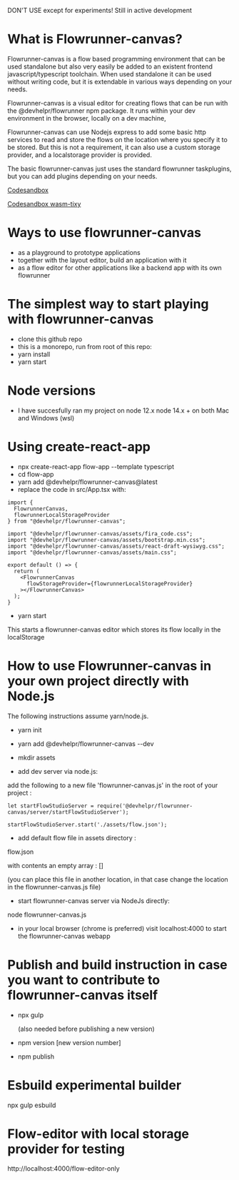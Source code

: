 DON'T USE except for experiments! Still in active development

# What is Flowrunner-canvas?

Flowrunner-canvas is a flow based programming environment that can be used standalone but also very easily be added to an existent frontend javascript/typescript toolchain. 
When used standalone it can be used without writing code, but it is extendable in various ways depending on your needs.

Flowrunner-canvas is a visual editor for creating flows that can be run with the @devhelpr/flowrunner npm package. It runs within your dev environment in the browser, locally on a dev machine,

Flowrunner-canvas can use Nodejs express to add some basic http services to read and store the flows on the location where you specify it to be stored. But this is not a requirement, it can also use a custom storage provider, and a localstorage provider is provided.

The basic flowrunner-canvas just uses the standard flowrunner taskplugins, but you can add plugins depending on your needs.

[Codesandbox](https://codesandbox.io/s/flowrunner-canvas-wljy9)

[Codesandbox wasm-tixy](https://codesandbox.io/s/flowrunner-canvas-wasm-example-p68pz)

# Ways to use flowrunner-canvas

- as a playground to prototype applications
- together with the layout editor, build an application with it
- as a flow editor for other applications like a backend app with
	its own flowrunner
  
# The simplest way to start playing with flowrunner-canvas

- clone this github repo
- this is a monorepo, run from root of this repo:
- yarn install
- yarn start

# Node versions

- I have succesfully ran my project on node 12.x node 14.x + on both Mac and Windows (wsl)

# Using create-react-app

- npx create-react-app flow-app --template typescript
- cd flow-app
- yarn add @devhelpr/flowrunner-canvas@latest
- replace the code in src/App.tsx with:

```
import {
  FlowrunnerCanvas,
  flowrunnerLocalStorageProvider
} from "@devhelpr/flowrunner-canvas";

import "@devhelpr/flowrunner-canvas/assets/fira_code.css";
import "@devhelpr/flowrunner-canvas/assets/bootstrap.min.css";
import "@devhelpr/flowrunner-canvas/assets/react-draft-wysiwyg.css";
import "@devhelpr/flowrunner-canvas/assets/main.css";

export default () => {
  return (
    <FlowrunnerCanvas
      flowStorageProvider={flowrunnerLocalStorageProvider}
    ></FlowrunnerCanvas>
  );
}
```

- yarn start

This starts a flowrunner-canvas editor which stores its flow locally in the localStorage

# How to use Flowrunner-canvas in your own project directly with Node.js

The following instructions assume yarn/node.js.

- yarn init
- yarn add @devhelpr/flowrunner-canvas --dev
- mkdir assets

- add dev server via node.js:

add the following to a new file 'flowrunner-canvas.js' in the root of your project :

```
let startFlowStudioServer = require('@devhelpr/flowrunner-canvas/server/startFlowStudioServer');

startFlowStudioServer.start('./assets/flow.json');
```

- add default flow file in assets directory :

flow.json 

with contents an empty array : []

(you can place this file in another location, in that case change the location in the flowrunner-canvas.js file)

- start flowrunner-canvas server via NodeJs directly:

node flowrunner-canvas.js

- in your local browser (chrome is preferred) visit localhost:4000 to start the flowrunner-canvas webapp

# Publish and build instruction in case you want to contribute to flowrunner-canvas itself

- npx gulp 

	(also needed before publishing a new version)

- npm version [new version number]
- npm publish

# Esbuild experimental builder

npx gulp esbuild

# Flow-editor with local storage provider for testing

http://localhost:4000/flow-editor-only